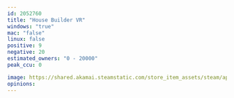 ```yaml
---
id: 2052760
title: "House Builder VR"
windows: "true"
mac: "false"
linux: false
positive: 9
negative: 20
estimated_owners: "0 - 20000"
peak_ccu: 0

image: https://shared.akamai.steamstatic.com/store_item_assets/steam/apps/2052760/header.jpg?t=1732134704
opinions:
---
```

